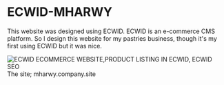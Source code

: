 # ECWID-MHARWY
This website was designed using ECWID. ECWID is an e-commerce CMS platform. So I design this website for my pastries business, though it's my first using ECWID but it was nice.


![ECWID ECOMMERCE WEBSITE,PRODUCT LISTING IN ECWID, ECWID SEO](https://user-images.githubusercontent.com/107819266/180613797-d5344ce2-f9fc-402d-868c-5687f12a2ca9.png)
 The site;
mharwy.company.site
